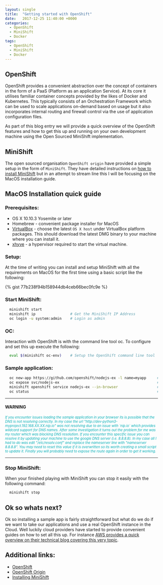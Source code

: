 ```yaml
---
layout: single
title:  "Getting started with OpenShift"
date:   2017-12-25 11:40:00 +0000
categories:
  - OpenShift
  - MiniShift
  - Docker
tags:
  - OpenShift
  - MiniShift
  - Docker
---
```


## OpenShift

>
OpenShift provides a convenient abstraction over the concept of containers in the form of a PaaS (Platform as an application Service). At its core it utilises familiar container concepts provided by the likes of Docker and Kubernetes. This typically consists of an Orchestration Framework which can be used to scale applications on-demand based on usage but it also incorporates internal routing and firewall control via the use of application configuration files.

As part of this blog entry we will provide a quick overview of the OpenShift features and how to get this up and running on your own development machine using the Open Sourced MiniShift implementation.

## MiniShift

>
The open sourced organisation `OpenShift origin` have provided a simple setup in the form of `MiniShift`. They have detailed instructions on [how to install MiniShift](https://docs.openshift.org/latest/minishift/getting-started/installing.html) but in an attempt to stream line this I will be focusing on the MacOS installation guide.

## MacOS Installation quick guide

### Prerequisites:

* OS X 10.10.3 Yosemite or later
* Homebrew - convenient package installer for MacOS
* [VirtualBox](https://www.virtualbox.org/wiki/Downloads) - choose the latest `OS X host` under VirtualBox platform packages. This should download the latest DMG binary to your machine where you can install it.
* [xhyve](https://github.com/mist64/xhyve) - a hypervisor required to start the virtual machine.

### Setup:

At the time of writing you can install and setup MiniShift with all the requirements on MacOS for the first time using a basic script like the following:

{% gist 77b238f94b158944db4ceb66bec0fc9e %}

### Start MiniShift:

```sh
  minishift start
  minishift ip                # Get the MiniShift IP Address
  oc login -u system:admin    # Login as admin
```

### OC:

Interaction with OpenShift is with the command line tool oc. To configure and set this up execute the following:

```sh
  eval $(minishift oc-env)    # Setup the OpenShift command line tool
```

### Sample application:

```sh
  oc new-app https://github.com/openshift/nodejs-ex -l name=myapp     # Deploy a sample app
  oc expose svc/nodejs-ex                                             # Expose a route to the service
  minishift openshift service nodejs-ex --in-browser                  # Open the app in your browser
  oc status                                                           # View project status
```

---

#### WARNING

<em style="color: #00adb5; font-size: 80%">
If you encounter issues loading the sample application in your browser its is possible that the DNS is not resolving correctly. In my case the url "http://dev-python3-myproject.192.168.XX.XX.nip.io" was not resolving due to an issue with `nip.io` which provides wildcard support for DNS names. After some investigation it turns out the problem for me was my router which was blocking DNS resolution.
</em>

<em style="color: #00adb5; font-size: 80%">
If you encounter this specific issue you can resolve it by updating your machine to use the google DNS server (i.e. 8.8.8.8). In my case all I had to do was edit "/etc/resolv.conf" and replace the nameserver line with "nameserver 8.8.8.8". You may need to reset this value if it is overwritten so its worth creating a small script to update it. Finally you will probably need to expose the route again in order to get it working.
</em>

---

### Stop MiniShift:

When your finished playing with MiniShift you can stop it easily with the following command:

```sh
  minishift stop
```

## Ok so whats next?

>
Ok so installing a sample app is fairly straightforward but what do we do if we want to take our applications and use a real OpenShift instance in the Cloud. Well luckily cloud providers have started to provide convenient guides on how to set all this up. For instance [AWS provides a quick overview on their technical blog covering this very topic](https://aws.amazon.com/about-aws/whats-new/2017/09/red-hat-openshift-container-platform-on-the-aws-cloud-quick-start-reference-deployment/).

## Additional links:

* [OpenShift](https://www.openshift.com/)
* [OpenShift Origin](https://www.openshift.org/)
* [Installing MiniShift](https://docs.openshift.org/latest/minishift/getting-started/installing.html)
